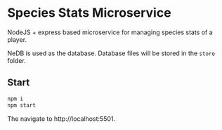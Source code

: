 # Species Stats Microservice

NodeJS + express based microservice for managing species stats of a player.

NeDB is used as the database. Database files will be stored in the `store` folder.

## Start

```bash
npm i
npm start
```
The navigate to http://localhost:5501.
